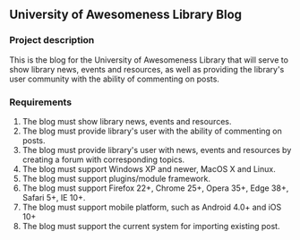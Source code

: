 ## University of Awesomeness Library Blog

### Project description
This is the blog for the University of Awesomeness Library that will serve to show library news, events and resources, as well as providing the library's user community with the ability of commenting on posts.

### Requirements
1. The blog must show library news, events and resources.
2. The blog must provide library's user with the ability of commenting on posts.
3. The blog must provide library's user with news, events and resources by creating a forum with corresponding topics.
4. The blog must support Windows XP and newer, MacOS X and Linux.
5. The blog must support plugins/module framework.
6. The blog must support Firefox 22+, Chrome 25+, Opera 35+, Edge 38+, Safari 5+, IE 10+.
7. The blog must support mobile platform, such as Android 4.0+ and iOS 10+
8. The blog must support the current system for importing existing post.
